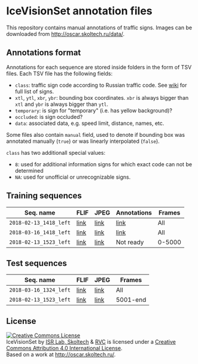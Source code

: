 # IceVisionSet annotation files

This repository contains manual annotations of traffic signs. Images can be
downloaded from http://oscar.skoltech.ru/data/.

## Annotations format

Annotations for each sequence are stored inside folders in the form of TSV files.
Each TSV file has the following fields:
- `class`: traffic sign code according to Russian traffic code. See [wiki] for
full list of signs.
- `xtl`, `ytl`, `xbr`, `ybr`: bounding box coordinates. `xbr` is always bigger than `xtl` and `ybr` is always bigger than `ytl`.
- `temporary`: is sign for "temporary" (i.e. has yellow background)?
- `occluded`: is sign occluded?
- `data`: associated data, e.g. speed limit, distance, names, etc.

Some files also contain `manual` field, used to denote if bounding box was
annotated manually (`true`) or was linearly interpolated (`false`).

`class` has two additionall special values:
- `8`: used for additional information signs for which exact code can not be
determined
- `NA`: used for unofficial or unrecognizable signs.

[wiki]: https://ru.wikipedia.org/wiki/Дорожные_знаки_России

## Training sequences

| Seq. name | FLIF | JPEG | Annotations | Frames |
| --------- | ---- | ---- | ----------- | ------ |
| `2018-02-13_1418_left` | [link](http://oscar.skoltech.ru/data/2018-02-13_1418/left.tar) | [link](http://oscar.skoltech.ru/data/2018-02-13_1418/left_jpgs.tar) | [link](https://github.com/icevision/annotations/tree/master/training/2018-02-13_1418_left) | All |
| `2018-03-16_1418_left` | [link](http://oscar.skoltech.ru/data/2018-03-16_1418/left.tar) | [link](http://oscar.skoltech.ru/data/2018-03-16_1418/left_jpgs.tar) | [link](https://github.com/icevision/annotations/tree/master/training/2018-03-16_1418_left) | All |
| `2018-02-13_1523_left` | [link](http://oscar.skoltech.ru/data/2018-02-13_1523/left.tar) | [link](http://oscar.skoltech.ru/data/2018-02-13_1523/left_jpgs.tar) | Not ready | 0-5000 |

## Test sequences

| Seq. name | FLIF | JPEG | Frames |
| --------- | ---- | ---- | ------ |
| `2018-03-16_1324_left` | [link](http://oscar.skoltech.ru/data/2018-03-16_1324/left.tar) | [link](http://oscar.skoltech.ru/data/2018-03-16_1324/left_jpgs.tar) | All |
| `2018-02-13_1523_left` | [link](http://oscar.skoltech.ru/data/2018-02-13_1523/left.tar) | [link](http://oscar.skoltech.ru/data/2018-02-13_1523/left_jpgs.tar) | 5001-end |

## License
<a rel="license" href="http://creativecommons.org/licenses/by/4.0/"><img alt="Creative Commons License" style="border-width:0" src="https://i.creativecommons.org/l/by/4.0/88x31.png" /></a><br /><span xmlns:dct="http://purl.org/dc/terms/" href="http://purl.org/dc/dcmitype/Dataset" property="dct:title" rel="dct:type">IceVisionSet</span> by <span xmlns:cc="http://creativecommons.org/ns#" property="cc:attributionName"><a href="https://www.skoltech.ru/">ISR Lab, Skoltech</a> & <a href="https://www.rvc.ru/">RVC</a></span> is licensed under a <a rel="license" href="http://creativecommons.org/licenses/by/4.0/">Creative Commons Attribution 4.0 International License</a>.<br />Based on a work at <a xmlns:dct="http://purl.org/dc/terms/" href="http://oscar.skoltech.ru" rel="dct:source">http://oscar.skoltech.ru/</a>.
